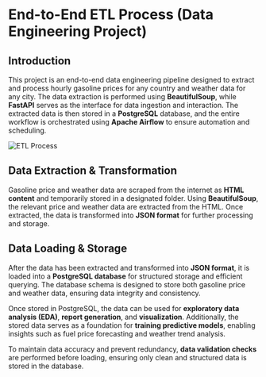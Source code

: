 # End-to-End ETL Process (Data Engineering Project)

## Introduction
This project is an end-to-end data engineering pipeline designed to extract and process hourly gasoline prices for any country and weather data for any city. The data extraction is performed using **BeautifulSoup**, while **FastAPI** serves as the interface for data ingestion and interaction. The extracted data is then stored in a **PostgreSQL** database, and the entire workflow is orchestrated using **Apache Airflow** to ensure automation and scheduling.

![ETL Process](images/ETL.gif)

## Data Extraction & Transformation

Gasoline price and weather data are scraped from the internet as **HTML content** and temporarily stored in a designated folder. Using **BeautifulSoup**, the relevant price and weather data are extracted from the HTML. Once extracted, the data is transformed into **JSON format** for further processing and storage.

## Data Loading & Storage

After the data has been extracted and transformed into **JSON format**, it is loaded into a **PostgreSQL database** for structured storage and efficient querying. The database schema is designed to store both gasoline price and weather data, ensuring data integrity and consistency.

Once stored in PostgreSQL, the data can be used for **exploratory data analysis (EDA)**, **report generation**, and **visualization**. Additionally, the stored data serves as a foundation for **training predictive models**, enabling insights such as fuel price forecasting and weather trend analysis.

To maintain data accuracy and prevent redundancy, **data validation checks** are performed before loading, ensuring only clean and structured data is stored in the database.


